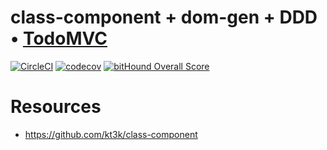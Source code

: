 # class-component + dom-gen + DDD • [TodoMVC](http://todomvc.com/)

[![CircleCI](https://circleci.com/gh/kt3k/class-component-todomvc.svg?style=svg)](https://circleci.com/gh/kt3k/class-component-todomvc)
[![codecov](https://codecov.io/gh/kt3k/class-component-todomvc/branch/master/graph/badge.svg)](https://codecov.io/gh/kt3k/class-component-todomvc)
[![bitHound Overall Score](https://www.bithound.io/github/kt3k/class-component-todomvc/badges/score.svg)](https://www.bithound.io/github/kt3k/class-component-todomvc)

# Resources

- https://github.com/kt3k/class-component
